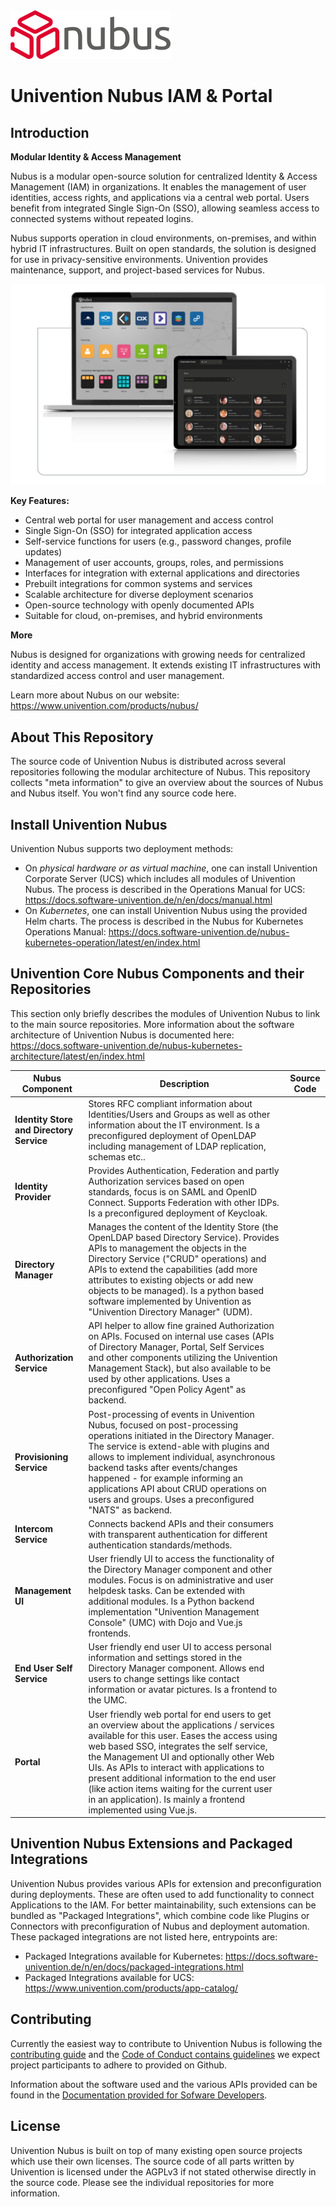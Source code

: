 <!--
SPDX-FileCopyrightText: 2025 Univention GmbH
SPDX-License-Identifier: AGPL-3.0-only
-->

<img src="logos/LOGO_NUBUS_OHNE_RAND_RGB_GRAU.png" style="zoom:25%;" alt="Univention Nubus logo" />

# Univention Nubus IAM & Portal

## Introduction

**Modular Identity & Access Management**

Nubus is a modular open-source solution for centralized Identity & Access Management (IAM) in organizations. It enables the management of user identities, access rights, and applications via a central web portal. Users benefit from integrated Single Sign-On (SSO), allowing seamless access to connected systems without repeated logins.

Nubus supports operation in cloud environments, on-premises, and within hybrid IT infrastructures. Built on open standards, the solution is designed for use in privacy-sensitive environments. Univention provides maintenance, support, and project-based services for Nubus.

<img src="images/nubus-portal-en.png" alt="Screenshots Univention Nubus Portal and User Management of Univention Management Console" />

**Key Features:**

* Central web portal for user management and access control
* Single Sign-On (SSO) for integrated application access
* Self-service functions for users (e.g., password changes, profile updates)
* Management of user accounts, groups, roles, and permissions
* Interfaces for integration with external applications and directories
* Prebuilt integrations for common systems and services
* Scalable architecture for diverse deployment scenarios
* Open-source technology with openly documented APIs
* Suitable for cloud, on-premises, and hybrid environments

**More**

Nubus is designed for organizations with growing needs for centralized identity and access management. It extends existing IT infrastructures with standardized access control and user management.

Learn more about Nubus on our website:
https://www.univention.com/products/nubus/

## About This Repository

The source code of Univention Nubus is distributed across several repositories following the modular architecture of Nubus. This repository collects "meta information" to give an overview about the sources of Nubus and Nubus itself. You won't find any source code here.

## Install Univention Nubus

Univention Nubus supports two deployment methods:
* On *physical hardware or as virtual machine*, one can install Univention Corporate Server (UCS) which includes all modules of Univention Nubus. The process is described in the Operations Manual for UCS: https://docs.software-univention.de/n/en/docs/manual.html
* On *Kubernetes*, one can install Univention Nubus using the provided Helm charts. The process is described in the Nubus for Kubernetes Operations Manual: https://docs.software-univention.de/nubus-kubernetes-operation/latest/en/index.html

## Univention Core Nubus Components and their Repositories

This section only briefly describes the modules of Univention Nubus to link to the main source repositories. More information about the software architecture of Univention Nubus is documented here: https://docs.software-univention.de/nubus-kubernetes-architecture/latest/en/index.html



| Nubus Component                          | Description                                                  | Source Code |
| ---------------------------------------- | ------------------------------------------------------------ | ----------- |
| **Identity Store and Directory Service** | Stores RFC compliant information about Identities/Users and Groups  as well as other information about the IT environment. Is a preconfigured deployment of OpenLDAP including management of LDAP replication, schemas etc.. |             |
| **Identity Provider**                    | Provides Authentication, Federation and partly Authorization services based on open standards, focus is on SAML and OpenID Connect. Supports Federation with other IDPs. Is a preconfigured deployment of Keycloak. |             |
| **Directory Manager**                    | Manages the content of the Identity Store (the OpenLDAP based Directory Service). Provides APIs to management the objects in the Directory Service ("CRUD" operations) and APIs to extend the capabilities (add more attributes to existing objects or add new objects to be managed). Is a python based software implemented by Univention as "Univention Directory Manager" (UDM). |             |
| **Authorization Service**                | API helper to allow fine grained Authorization on APIs. Focused on internal use cases (APIs of Directory Manager, Portal, Self Services and other components utilizing the Univention Management Stack), but also  available to be used by other applications. Uses a preconfigured "Open Policy Agent" as backend. |             |
| **Provisioning Service**                 | Post-processing of events in Univention Nubus, focused on post-processing operations initiated in the Directory Manager. The service is extend-able with plugins and allows to implement  individual, asynchronous backend tasks after events/changes happened - for  example informing an applications API about CRUD operations on users and groups. Uses a preconfigured "NATS" as backend. |             |
| **Intercom Service**                     | Connects backend APIs and their consumers with transparent authentication for different authentication standards/methods. |             |
| **Management UI**                        | User friendly UI to access the functionality of the Directory Manager component and other modules. Focus is on administrative and user helpdesk tasks. Can be extended with additional modules. Is a Python backend implementation  "Univention Management Console" (UMC) with Dojo and Vue.js frontends. |             |
| **End User Self Service**                | User friendly end user UI to access personal information and  settings stored in the Directory Manager component. Allows end users to  change settings like contact information or avatar pictures. Is a frontend to the UMC. |             |
| **Portal**                               | User friendly web portal for end users to get an overview about the applications / services available for this user. Eases the access using web based SSO, integrates the self service, the Management UI and optionally other Web UIs. As APIs to interact with applications to present additional information to the end user (like action items  waiting for the current user in an application). Is mainly a frontend implemented using Vue.js. |             |

## Univention Nubus Extensions and Packaged Integrations

Univention Nubus provides various APIs for extension and preconfiguration during deployments. These are often used to add functionality to connect Applications to the IAM. For better maintainability, such extensions can be bundled as "Packaged Integrations", which combine code like Plugins or Connectors with preconfiguration of Nubus and deployment automation. These packaged integrations are not listed here, entrypoints are:

* Packaged Integrations available for Kubernetes: https://docs.software-univention.de/n/en/docs/packaged-integrations.html
* Packaged Integrations available for UCS: https://www.univention.com/products/app-catalog/

## Contributing

Currently the easiest way to contribute to Univention Nubus is following the [contributing guide](https://github.com/univention/univention-corporate-server/blob/5.2-3/CONTRIBUTING.md) and the [Code of Conduct contains guidelines](https://github.com/univention/univention-corporate-server/blob/5.2-3/CONTRIBUTING.md#code-of-conduct) we expect project participants to adhere to provided on Github.

Information about the software used and the various APIs provided can be found in the [Documentation provided for Sofware Developers](https://docs.software-univention.de/n/en/developers.html#page-developers).

## License

Univention Nubus is built on top of many existing open source projects which use their own licenses. The source code of all parts written by Univention is licensed under the AGPLv3 if not stated otherwise directly in the source code. Please see the individual repositories for more information.
